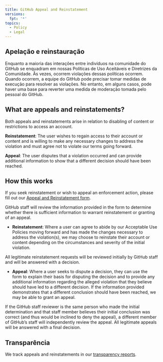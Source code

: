 ```yaml
---
title: GitHub Appeal and Reinstatement
versions:
  fpt: '*'
topics:
  - Policy
  - Legal
---
```


## Apelação e reinstauração

Enquanto a maioria das interações entre indivíduos na comunidade do GitHub se enquadram em nossas Políticas de Uso Aceitáveis e Diretrizes da Comunidade. Âs vezes, ocorrem violações dessas políticas ocorrem. Quando ocorrem, a equipe do GitHub pode precisar tomar medidas de execução para resolver as violações. No entanto, em alguns casos, pode haver uma base para reverter uma medida de moderação tomada pelo pessoal do GitHub.

## What are appeals and reinstatements?

Both appeals and reinstatements arise in relation to disabling of content or restrictions to access an account.

**Reinstatement**: The user wishes to regain access to their account or content and is willing to make any necessary changes to address the violation and must agree not to violate our terms going forward.

**Appeal**: The user disputes that a violation occurred and can provide additional information to show that a different decision should have been reached.

## How this works

If you seek reinstatement or wish to appeal an enforcement action, please fill out our [Appeal and Reinstatement form](https://support.github.com/contact/reinstatement).

GitHub staff will review the information provided in the form to determine whether there is sufficient information to warrant reinstatement or granting of an appeal.

* **Reinstatement**: Where a user can agree to abide by our Acceptable Use Policies moving forward and has made the changes necessary to address the violation(s), we may choose to reinstate their account or content depending on the circumstances and severity of the initial violation.

All legitimate reinstatement requests will be reviewed initially by GitHub staff and will be answered with a decision.

* **Appeal**: Where a user seeks to dispute a decision, they can use the form to explain their basis for disputing the decision and to provide any additional information regarding the alleged violation that they believe should have led to a different decision. If the information provided demonstrates that a different conclusion should have been reached, we may be able to grant an appeal.

If the GitHub staff reviewer is the same person who made the initial determination and that staff member believes their initial conclusion was correct (and thus would be inclined to deny the appeal), a different member of GitHub’s staff will independently review the appeal. All legitimate appeals will be answered with a final decision.

## Transparência

We track appeals and reinstatements in our [transparency reports](https://github.blog/2022-01-27-2021-transparency-report/#Appeals_and_other_reinstatements).
